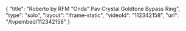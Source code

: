 {
    "title": "Roberto by RFM \"Onda\" Pav Crystal Goldtone Bypass Ring",
    "type": "solo",
    "layout": "iframe-static",
    "videoId": "112342158",
    "url": "\/tvpembed\/112342158"
}